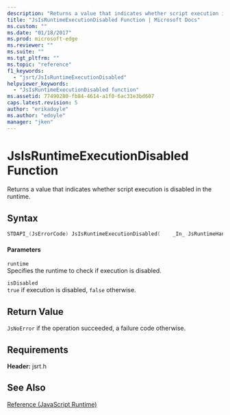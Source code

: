 ```yaml
---
description: "Returns a value that indicates whether script execution is disabled in the runtime."
title: "JsIsRuntimeExecutionDisabled Function | Microsoft Docs"
ms.custom: ""
ms.date: "01/18/2017"
ms.prod: microsoft-edge
ms.reviewer: ""
ms.suite: ""
ms.tgt_pltfrm: ""
ms.topic: "reference"
f1_keywords: 
  - "jsrt/JsIsRuntimeExecutionDisabled"
helpviewer_keywords: 
  - "JsIsRuntimeExecutionDisabled function"
ms.assetid: 77490280-fb84-4614-a1f0-6ac31e3bd607
caps.latest.revision: 5
author: "erikadoyle"
ms.author: "edoyle"
manager: "jken"
---
```

# JsIsRuntimeExecutionDisabled Function
Returns a value that indicates whether script execution is disabled in the runtime.  
  
## Syntax  
  
```cpp  
STDAPI_(JsErrorCode) JsIsRuntimeExecutionDisabled(    _In_ JsRuntimeHandle runtime,    _Out_ bool *isDisabled);  
```  
  
#### Parameters  
 `runtime`  
 Specifies the runtime to check if execution is disabled.  
  
 `isDisabled`  
 `true` if execution is disabled, `false` otherwise.  
  
## Return Value  
 `JsNoError` if the operation succeeded, a failure code otherwise.  
  
## Requirements  
 **Header:** jsrt.h  
  
## See Also  
 [Reference (JavaScript Runtime)](../chakra-hosting/reference-javascript-runtime.md)